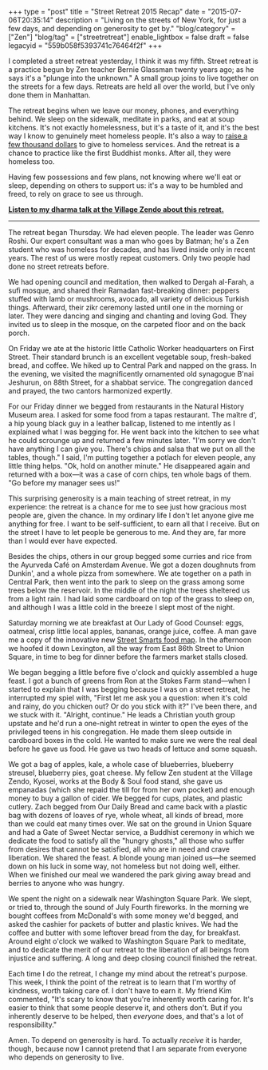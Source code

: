 +++
type = "post"
title = "Street Retreat 2015 Recap"
date = "2015-07-06T20:35:14"
description = "Living on the streets of New York, for just a few days, and depending on generosity to get by."
"blog/category" = ["Zen"]
"blog/tag" = ["streetretreat"]
enable_lightbox = false
draft = false
legacyid = "559b058f5393741c76464f2f"
+++

<p>I completed a street retreat yesterday, I think it was my fifth. Street retreat is a practice begun by Zen teacher Bernie Glassman twenty years ago; as he says it's a "plunge into the unknown." A small group joins to live together on the streets for a few days. Retreats are held all over the world, but I've only done them in Manhattan.</p>
<p>The retreat begins when we leave our money, phones, and everything behind. We sleep on the sidewalk, meditate in parks, and eat at soup kitchens. It's not exactly homelessness, but it's a taste of it, and it's the best way I know to genuinely meet homeless people. It's also a way to <a href="/blog/begging-2015/">raise a few thousand dollars</a> to give to homeless services. And the retreat is a chance to practice like the first Buddhist monks. After all, they were homeless too.</p>
<p>Having few possessions and few plans, not knowing where we'll eat or sleep, depending on others to support us: it's a way to be humbled and freed, to rely on grace to see us through.</p>
<p><strong><a href="/blog/grace/">Listen to my dharma talk at the Village Zendo about this retreat.</a></strong></p>
<hr />
<p>The retreat began Thursday. We had eleven people. The leader was Genro Roshi. Our expert consultant was a man who goes by Batman; he's a Zen student who was homeless for decades, and has lived inside only in recent years. The rest of us were mostly repeat customers. Only two people had done no street retreats before.</p>
<p>We had opening council and meditation, then walked to Dergah al-Farah, a sufi mosque, and shared their Ramadan fast-breaking dinner: peppers stuffed with lamb or mushrooms, avocado, all variety of delicious Turkish things. Afterward, their zikr ceremony lasted until one in the morning or later. They were dancing and singing and chanting and loving God. They invited us to sleep in the mosque, on the carpeted floor and on the back porch.</p>
<p>On Friday we ate at the historic little Catholic Worker headquarters on First Street. Their standard brunch is an excellent vegetable soup, fresh-baked bread, and coffee. We hiked up to Central Park and napped on the grass. In the evening, we visited the magnificently ornamented old synagogue B'nai Jeshurun, on 88th Street, for a shabbat service. The congregation danced and prayed, the two cantors harmonized expertly.</p>
<p>For our Friday dinner we begged from restaurants in the Natural History Museum area. I asked for some food from a tapas restaurant. The ma&icirc;tre d', a hip young black guy in a leather ballcap, listened to me intently as I explained what I was begging for. He went back into the kitchen to see what he could scrounge up and returned a few minutes later. "I'm sorry we don't have anything I can give you. There's chips and salsa that we put on all the tables, though." I said, I'm putting together a potlach for eleven people, any little thing helps. "Ok, hold on another minute." He disappeared again and returned with a box&mdash;it was a case of corn chips, ten whole bags of them. "Go before my manager sees us!"</p>
<p>This surprising generosity is a main teaching of street retreat, in my experience: the retreat is a chance for me to see just how gracious most people are, given the chance. In my ordinary life I don't let anyone give me anything for free. I want to be self-sufficient, to earn all that I receive. But on the street I have to let people be generous to me. And they are, far more than I would ever have expected.</p>
<p>Besides the chips, others in our group begged some curries and rice from the Ayurveda Caf&eacute; on Amsterdam Avenue. We got a dozen doughnuts from Dunkin', and a whole pizza from somewhere. We ate together on a path in Central Park, then went into the park to sleep on the grass among some trees below the reservoir. In the middle of the night the trees sheltered us from a light rain. I had laid some cardboard on top of the grass to sleep on, and although I was a little cold in the breeze I slept most of the night.</p>
<p>Saturday morning we ate breakfast at Our Lady of Good Counsel: eggs, oatmeal, crisp little local apples, bananas, orange juice, coffee. A man gave me a copy of the innovative new <a href="http://streetsmartsnyc.org/">Street Smarts food map</a>. In the afternoon we hoofed it down Lexington, all the way from East 86th Street to Union Square, in time to beg for dinner before the farmers market stalls closed.</p>
<p>We began begging a little before five o'clock and quickly assembled a huge feast. I got a bunch of greens from Ron at the Stokes Farm stand&mdash;when I started to explain that I was begging because I was on a street retreat, he interrupted my spiel with, "First let me ask you a question: when it's cold and rainy, do you chicken out? Or do you stick with it?" I've been there, and we stuck with it. "Alright, continue." He leads a Christian youth group upstate and he'd run a one-night retreat in winter to open the eyes of the privileged teens in his congregation. He made them sleep outside in cardboard boxes in the cold. He wanted to make sure we were the real deal before he gave us food. He gave us two heads of lettuce and some squash.</p>
<p>We got a bag of apples, kale, a whole case of blueberries, blueberry streusel, blueberry pies, goat cheese. My fellow Zen student at the Village Zendo, Kyosei, works at the Body &amp; Soul food stand, she gave us empanadas (which she repaid the till for from her own pocket) and enough money to buy a gallon of cider. We begged for cups, plates, and plastic cutlery. Zach begged from Our Daily Bread and came back with a plastic bag with dozens of loaves of rye, whole wheat, all kinds of bread, more than we could eat many times over. We sat on the ground in Union Square and had a Gate of Sweet Nectar service, a Buddhist ceremony in which we dedicate the food to satisfy all the "hungry ghosts," all those who suffer from desires that cannot be satisfied, all who are in need and crave liberation. We shared the feast. A blonde young man joined us&mdash;he seemed down on his luck in some way, not homeless but not doing well, either. When we finished our meal we wandered the park giving away bread and berries to anyone who was hungry.</p>
<p>We spent the night on a sidewalk near Washington Square Park. We slept, or tried to, through the sound of July Fourth fireworks. In the morning we bought coffees from McDonald's with some money we'd begged, and asked the cashier for packets of butter and plastic knives. We had the coffee and butter with some leftover bread from the day, for breakfast. Around eight o'clock we walked to Washington Square Park to meditate, and to dedicate the merit of our retreat to the liberation of all beings from injustice and suffering. A long and deep closing council finished the retreat.</p>
<p>Each time I do the retreat, I change my mind about the retreat's purpose. This week, I think the point of the retreat is to learn that I'm worthy of kindness, worth taking care of. I don't have to earn it. My friend Kim commented, "It's scary to know that you're inherently worth caring for. It's easier to think that some people deserve it, and others don't. But if you inherently deserve to be helped, then <em>everyone</em> does, and that's a lot of responsibility."</p>
<p>Amen. To depend on generosity is hard. To actually <em>receive</em> it is harder, though, because now I cannot pretend that I am separate from everyone who depends on generosity to live.</p>
    